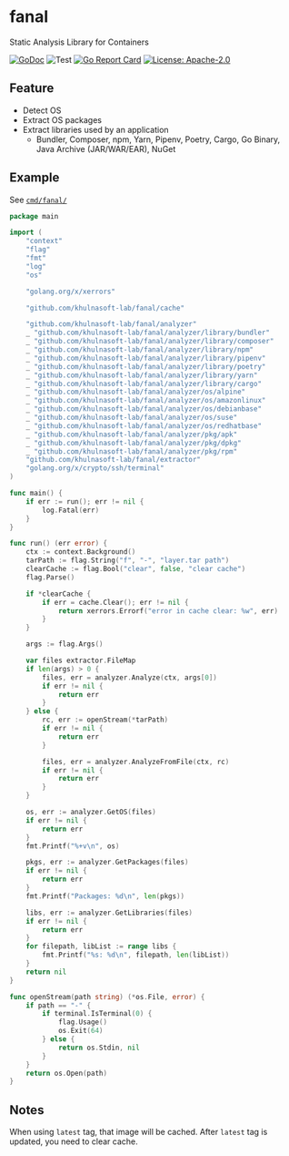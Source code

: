 # fanal
Static Analysis Library for Containers

[![GoDoc](https://godoc.org/github.com/khulnasoft-lab/fanal?status.svg)](https://godoc.org/github.com/khulnasoft-lab/fanal)
![Test](https://github.com/khulnasoft-lab/fanal/workflows/Test/badge.svg)
[![Go Report Card](https://goreportcard.com/badge/github.com/khulnasoft-lab/fanal)](https://goreportcard.com/report/github.com/khulnasoft-lab/fanal)
[![License: Apache-2.0](https://img.shields.io/badge/License-Apache%202.0-blue.svg)](https://github.com/khulnasoft-lab/fanal/blob/main/LICENSE)

## Feature
- Detect OS
- Extract OS packages
- Extract libraries used by an application
  - Bundler, Composer, npm, Yarn, Pipenv, Poetry, Cargo, Go Binary, Java Archive (JAR/WAR/EAR), NuGet

## Example
See [`cmd/fanal/`](cmd/fanal)

```go
package main

import (
	"context"
	"flag"
	"fmt"
	"log"
	"os"

	"golang.org/x/xerrors"

	"github.com/khulnasoft-lab/fanal/cache"

	"github.com/khulnasoft-lab/fanal/analyzer"
	_ "github.com/khulnasoft-lab/fanal/analyzer/library/bundler"
	_ "github.com/khulnasoft-lab/fanal/analyzer/library/composer"
	_ "github.com/khulnasoft-lab/fanal/analyzer/library/npm"
	_ "github.com/khulnasoft-lab/fanal/analyzer/library/pipenv"
	_ "github.com/khulnasoft-lab/fanal/analyzer/library/poetry"
	_ "github.com/khulnasoft-lab/fanal/analyzer/library/yarn"
	_ "github.com/khulnasoft-lab/fanal/analyzer/library/cargo"
	_ "github.com/khulnasoft-lab/fanal/analyzer/os/alpine"
	_ "github.com/khulnasoft-lab/fanal/analyzer/os/amazonlinux"
	_ "github.com/khulnasoft-lab/fanal/analyzer/os/debianbase"
	_ "github.com/khulnasoft-lab/fanal/analyzer/os/suse"
	_ "github.com/khulnasoft-lab/fanal/analyzer/os/redhatbase"
	_ "github.com/khulnasoft-lab/fanal/analyzer/pkg/apk"
	_ "github.com/khulnasoft-lab/fanal/analyzer/pkg/dpkg"
	_ "github.com/khulnasoft-lab/fanal/analyzer/pkg/rpm"
	"github.com/khulnasoft-lab/fanal/extractor"
	"golang.org/x/crypto/ssh/terminal"
)

func main() {
	if err := run(); err != nil {
		log.Fatal(err)
	}
}

func run() (err error) {
	ctx := context.Background()
	tarPath := flag.String("f", "-", "layer.tar path")
	clearCache := flag.Bool("clear", false, "clear cache")
	flag.Parse()

	if *clearCache {
		if err = cache.Clear(); err != nil {
			return xerrors.Errorf("error in cache clear: %w", err)
		}
	}

	args := flag.Args()

	var files extractor.FileMap
	if len(args) > 0 {
		files, err = analyzer.Analyze(ctx, args[0])
		if err != nil {
			return err
		}
	} else {
		rc, err := openStream(*tarPath)
		if err != nil {
			return err
		}

		files, err = analyzer.AnalyzeFromFile(ctx, rc)
		if err != nil {
			return err
		}
	}

	os, err := analyzer.GetOS(files)
	if err != nil {
		return err
	}
	fmt.Printf("%+v\n", os)

	pkgs, err := analyzer.GetPackages(files)
	if err != nil {
		return err
	}
	fmt.Printf("Packages: %d\n", len(pkgs))

	libs, err := analyzer.GetLibraries(files)
	if err != nil {
		return err
	}
	for filepath, libList := range libs {
		fmt.Printf("%s: %d\n", filepath, len(libList))
	}
	return nil
}

func openStream(path string) (*os.File, error) {
	if path == "-" {
		if terminal.IsTerminal(0) {
			flag.Usage()
			os.Exit(64)
		} else {
			return os.Stdin, nil
		}
	}
	return os.Open(path)
}

```


## Notes
When using `latest` tag, that image will be cached. After `latest` tag is updated, you need to clear cache.



